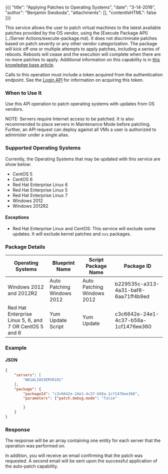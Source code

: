 {{{
  "title": "Applying Patches to Operating Systems",
  "date": "3-14-2016",
  "author": "Benjamin Swoboda",
  "attachments": [],
  "contentIsHTML": false
}}}

This service allows the user to patch virtual machines to the latest available patches provided by the OS vendor, using the [Execute Package API](../Server Actions/execute-package.md). It does not discriminate patches based on patch severity or any other vendor categorization. The package will kick off one or multiple attempts to apply patches, including a series of reboots. Reboots will cease and the execution will complete when there are no more patches to apply. Additional information on this capability is in [this knowledge base article](https://www.ctl.io/knowledge-base/servers/patching-as-a-service/).

Calls to this operation must include a token acquired from the authentication endpoint. See the [Login API](../Authentication/login.md) for information on acquiring this token.

### When to Use It

Use this API operation to patch operating systems with updates from OS vendors.

NOTE: Servers require Internet access to be patched. It is also recommended to place servers in Maintenance Mode before patching. Further, an API request can deploy against all VMs a user is authorized to administer under a single alias.

### Supported Operating Systems

Currently, the Operating Systems that may be updated with this service are show below:

* CentOS 5
* CentOS 6
* Red Hat Enterprise Linux 6
* Red Hat Enterprise Linux 5
* Red Hat Enterprise Linux 7
* Windows 2012
* Windows 2012R2

#### Exceptions

* Red Hat Enterprise Linux and CentOS: This service will exclude some updates. It will exclude kernel patches and `nss` packages.

### Package Details

| Operating Systems | Blueprint Name | Script Package Name | Package ID |
| --- | --- | --- | --- |
| Windows 2012 and 2012R2 | Auto Patching Windows 2012 | Auto Patching Windows 2012 | b229535c-a313-4a31-baf8-6aa71ff4b9ed |
| Red Hat Enterprise Linux 5, 6, and 7 OR CentOS 5 and 6 | Yum Update Script | Yum Update | c3c6642e-24e1-4c37-b56a-1cf1476ee360 |

### Example

#### JSON

```json
{
    "servers": [
        "WA1ALIASSERV0101"
    ],
    "package": {
        "packageId": "c3c6642e-24e1-4c37-b56a-1cf1476ee360",
        "parameters": {"patch.debug.mode": "false"

        }
    }
}
```

### Response

The response will be an array containing one entity for each server that the operation was performed on.

In addition, you will receive an email confirming that the patch was requested. A second email will be sent upon the successful application of the auto-patch capability.
